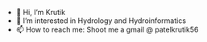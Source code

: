 - 👋 Hi, I’m Krutik
- 👀 I’m interested in Hydrology and Hydroinformatics
- 📫 How to reach me: Shoot me a gmail @ patelkrutik56

<!---
pkrutik56/pkrutik56 is a ✨ special ✨ repository because its `README.md` (this file) appears on your GitHub profile.
You can click the Preview link to take a look at your changes.
--->
